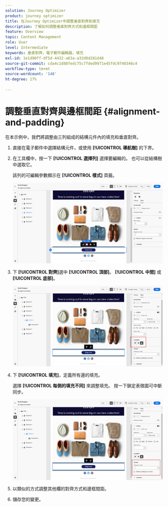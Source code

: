 ```yaml
---
solution: Journey Optimizer
product: journey optimizer
title: 在Journey Optimizer中調整垂直對齊和填充
description: 了解如何調整垂直對齊方式和邊框間距
feature: Overview
topic: Content Management
role: User
level: Intermediate
keywords: 垂直對齊，電子郵件編輯器，填充
exl-id: 1e1d90ff-df5d-4432-a63a-a32d0d281d48
source-git-commit: cda4c1d88fedc75c7fded9971e45fdc9740346c4
workflow-type: tm+mt
source-wordcount: '148'
ht-degree: 17%

---
```


# 調整垂直對齊與邊框間距 {#alignment-and-padding}

在本示例中，我們將調整由三列組成的結構元件內的填充和垂直對齊。

1. 直接在電子郵件中選擇結構元件，或使用 **[!UICONTROL 導航樹]** 的下界。

1. 在工具欄中，按一下 **[!UICONTROL 選擇列]** 選擇要編輯的。 也可以從結構樹中選取它。

   該列的可編輯參數顯示在 **[!UICONTROL 樣式]** 頁籤。

   ![](assets/alignment_2.png)

1. 下 **[!UICONTROL 對齊]**&#x200B;選中 **[!UICONTROL 頂部]**。 **[!UICONTROL 中間]** 或 **[!UICONTROL 底部]**。

   ![](assets/alignment_3.png)

1. 下 **[!UICONTROL 填充]**，定義所有邊的填充。

   選擇 **[!UICONTROL 每側的填充不同]** 來調整填充。 按一下鎖定表徵圖可中斷同步。

   ![](assets/alignment_4.png)

1. 以類似的方式調整其他欄的對齊方式和邊框間距。

1. 儲存您的變更。

